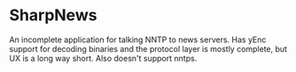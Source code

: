 # SharpNews

An incomplete application for talking NNTP to news servers.  Has yEnc support for decoding binaries and the
protocol layer is mostly complete, but UX is a long way short.  Also doesn't support nntps.
